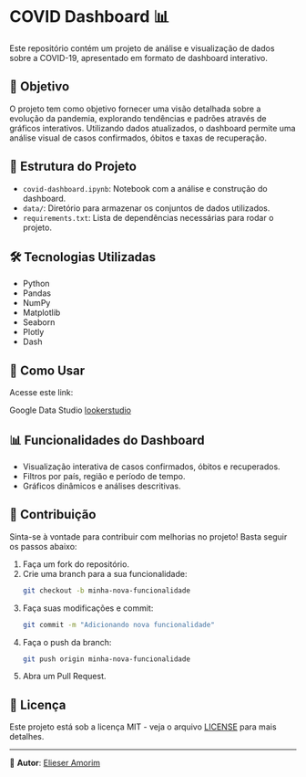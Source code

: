 # COVID Dashboard 📊

Este repositório contém um projeto de análise e visualização de dados sobre a COVID-19, apresentado em formato de dashboard interativo.

## 📌 Objetivo

O projeto tem como objetivo fornecer uma visão detalhada sobre a evolução da pandemia, explorando tendências e padrões através de gráficos interativos. Utilizando dados atualizados, o dashboard permite uma análise visual de casos confirmados, óbitos e taxas de recuperação.

## 📂 Estrutura do Projeto

- `covid-dashboard.ipynb`: Notebook com a análise e construção do dashboard.
- `data/`: Diretório para armazenar os conjuntos de dados utilizados.
- `requirements.txt`: Lista de dependências necessárias para rodar o projeto.

## 🛠 Tecnologias Utilizadas

- Python
- Pandas
- NumPy
- Matplotlib
- Seaborn
- Plotly
- Dash

## 🚀 Como Usar

Acesse este link:

Google Data Studio <a href="https://lookerstudio.google.com/reporting/2dda873f-9fa9-40f2-afb9-bc942c5b82d7/">lookerstudio</a>

## 📊 Funcionalidades do Dashboard

- Visualização interativa de casos confirmados, óbitos e recuperados.
- Filtros por país, região e período de tempo.
- Gráficos dinâmicos e análises descritivas.

## 🤝 Contribuição

Sinta-se à vontade para contribuir com melhorias no projeto! Basta seguir os passos abaixo:

1. Faça um fork do repositório.
2. Crie uma branch para a sua funcionalidade:
   ```sh
   git checkout -b minha-nova-funcionalidade
   ```
3. Faça suas modificações e commit:
   ```sh
   git commit -m "Adicionando nova funcionalidade"
   ```
4. Faça o push da branch:
   ```sh
   git push origin minha-nova-funcionalidade
   ```
5. Abra um Pull Request.

## 📜 Licença

Este projeto está sob a licença MIT - veja o arquivo [LICENSE](LICENSE) para mais detalhes.

---

📌 **Autor**: [Elieser Amorim](https://www.kaggle.com/elieseramorim)

